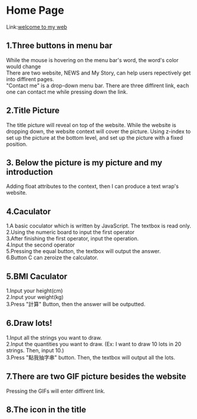 # Home Page

Link:[welcome to my web](https://a8s287.github.io/wd107b/exercise/FINALEXAM/NEW.htm)

## 1.Three buttons in menu bar 
While the mouse is hovering on the menu bar's word, the word's color would change<br>
There are two website, NEWS and My Story, can help users repectively get into diffirent pages.<br>
"Contact me" is a drop-down menu bar. There are three diffirent link, each one can contact me while pressing down the link. <br>

## 2.Title Picture
The title picture will reveal on top of the website. While the website is dropping down, the website context will cover the picture. Using z-index to set up the picture at the bottom level, and set up the picture with a fixed position.

## 3. Below the picture is my picture and my introduction
Adding float attributes to the context, then I can produce a text wrap's website. 

## 4.Caculator
1.A basic coculator which is written by JavaScript. The textbox is read only.<br>
2.Using the numeric board to input the first operator<br>
3.After finishing the first operator, input the operation.<br>
4.Input the second operator<br>
5.Pressing the equal button, the textbox will output the answer.<br>
6.Button C can zeroize the calculator.<br>

## 5.BMI Caculator
1.Input your height(cm)<br>
2.Input your weight(kg)<br>
3.Press "計算" Button, then the answer will be outputted.<br>

## 6.Draw lots!
1.Input all the strings you want to draw.<br>
2.Input the quantities you want to draw. (Ex: I want to draw 10 lots in 20 strings. Then, input 10.)<br>
3.Press "點我抽字串" button. Then, the textbox will output all the lots.<br>

## 7.There are two GIF picture besides the website
Pressing the GIFs will enter diffirent link.

## 8.The icon in the title
